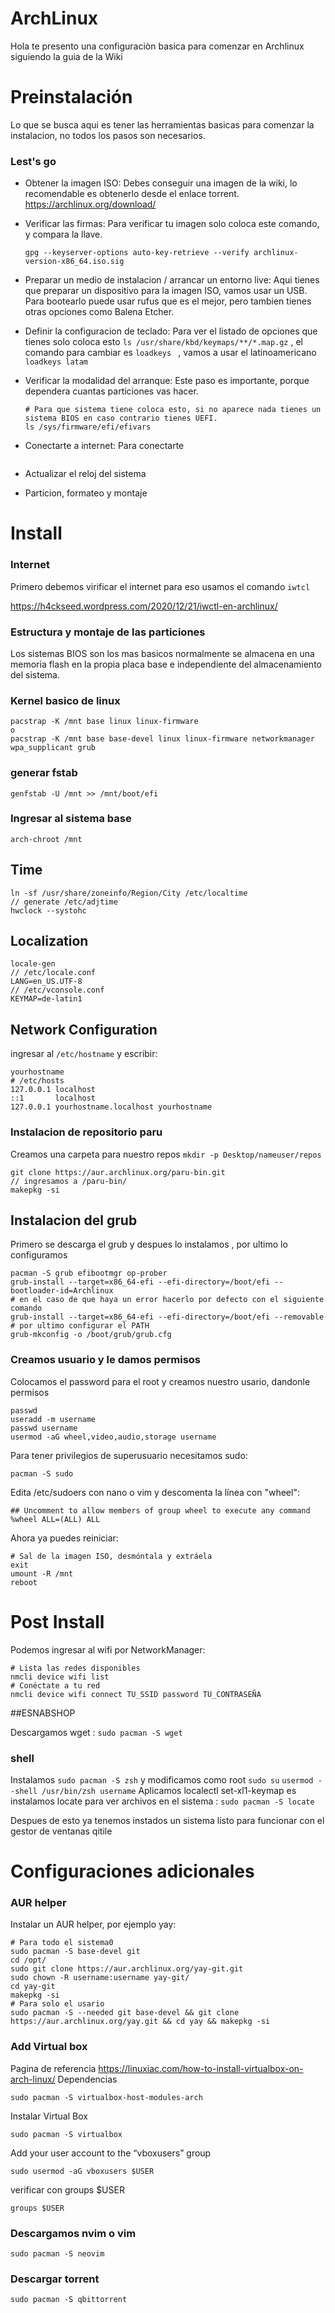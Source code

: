 # ArchLinux

Hola te presento una configuraciòn basica para comenzar en Archlinux siguiendo la guia de la Wiki 

# Preinstalación

Lo que se busca aqui es tener las herramientas basicas para comenzar la instalacion, no todos los pasos son necesarios.

### Lest's go

- Obtener la imagen ISO: Debes conseguir una imagen de la wiki, lo recomendable es obtenerlo desde el enlace torrent.
  https://archlinux.org/download/
  
- Verificar las firmas: Para verificar tu imagen solo coloca este comando, y compara la llave. 
  ```
  gpg --keyserver-options auto-key-retrieve --verify archlinux-version-x86_64.iso.sig
  ```

- Preparar un medio de instalacion / arrancar un entorno live: Aqui tienes que preparar un dispositivo para la imagen ISO, vamos usar un USB. Para bootearlo puede usar rufus que es el mejor, pero tambien tienes otras opciones como Balena Etcher.
  
- Definir la configuracion de teclado: Para ver el listado de opciones que tienes solo coloca esto ```ls /usr/share/kbd/keymaps/**/*.map.gz``` , el comando para cambiar es ```loadkeys ``` , vamos a usar el latinoamericano ```loadkeys latam```

- Verificar la modalidad del arranque: Este paso es importante, porque dependera cuantas particiones vas hacer.
  ```
  # Para que sistema tiene coloca esto, si no aparece nada tienes un sistema BIOS en caso contrario tienes UEFI. 
  ls /sys/firmware/efi/efivars
  ```

- Conectarte a internet: Para conectarte 
  ```
  ```
    
- Actualizar el reloj del sistema

- Particion, formateo y montaje

# Install

### Internet   

Primero debemos virificar el internet para eso usamos el comando ```iwtcl```  

https://h4ckseed.wordpress.com/2020/12/21/iwctl-en-archlinux/

### Estructura y montaje de las particiones 

Los sistemas BIOS son los mas basicos normalmente se almacena en una memoria flash en la propia placa base e independiente del almacenamiento del sistema.

### Kernel basico de linux

```
pacstrap -K /mnt base linux linux-firmware
o
pacstrap -K /mnt base base-devel linux linux-firmware networkmanager wpa_supplicant grub 
```

### generar fstab 
```
genfstab -U /mnt >> /mnt/boot/efi
```

### Ingresar al sistema base 
```
arch-chroot /mnt
```

## Time 
```
ln -sf /usr/share/zoneinfo/Region/City /etc/localtime
// generate /etc/adjtime
hwclock --systohc
```

## Localization 
```
locale-gen
// /etc/locale.conf
LANG=en_US.UTF-8
// /etc/vconsole.conf
KEYMAP=de-latin1
```

## Network Configuration 
ingresar al ```/etc/hostname``` y escribir: 
```
yourhostname 
# /etc/hosts
127.0.0.1 localhost
::1       localhost
127.0.0.1 yourhostname.localhost yourhostname
```

### Instalacion de repositorio paru 
Creamos una carpeta para nuestro repos ```mkdir -p Desktop/nameuser/repos```
```
git clone https://aur.archlinux.org/paru-bin.git
// ingresamos a /paru-bin/
makepkg -si
```

## Instalacion del grub
Primero se descarga el grub y despues lo instalamos , por ultimo lo configuramos 
```
pacman -S grub efibootmgr op-prober
grub-install --target=x86_64-efi --efi-directory=/boot/efi --bootloader-id=Archlinux
# en el caso de que haya un error hacerlo por defecto con el siguiente comando
grub-install --target=x86_64-efi --efi-directory=/boot/efi --removable
# por ultimo configurar el PATH
grub-mkconfig -o /boot/grub/grub.cfg 
```

### Creamos usuario y le damos permisos
Colocamos el password para el root y creamos nuestro usario, dandonle permisos 
```
passwd
useradd -m username
passwd username
usermod -aG wheel,video,audio,storage username
```

Para tener privilegios de superusuario necesitamos sudo:
```
pacman -S sudo
```

Edita /etc/sudoers con nano o vim y descomenta la línea con "wheel":
```
## Uncomment to allow members of group wheel to execute any command
%wheel ALL=(ALL) ALL
```

Ahora ya puedes reiniciar:
```
# Sal de la imagen ISO, desmóntala y extráela
exit
umount -R /mnt
reboot
```

# Post Install
Podemos ingresar al wifi por NetworkManager:
```
# Lista las redes disponibles
nmcli device wifi list
# Conéctate a tu red
nmcli device wifi connect TU_SSID password TU_CONTRASEÑA
```


##ESNABSHOP

Descargamos wget : ```sudo pacman -S wget```
### shell 
Instalamos ```sudo pacman -S zsh``` y modificamos como root ```sudo su``` ```usermod --shell /usr/bin/zsh username```
Aplicamos localectl set-xl1-keymap es
instalamos locate para ver archivos en el sistema : ```sudo pacman -S locate```



Despues de esto ya tenemos instados un sistema listo para funcionar con el gestor de ventanas qitile 

# Configuraciones adicionales 
### AUR helper
Instalar un AUR helper, por ejemplo yay:
```
# Para todo el sistema0
sudo pacman -S base-devel git
cd /opt/
sudo git clone https://aur.archlinux.org/yay-git.git
sudo chown -R username:username yay-git/
cd yay-git
makepkg -si
# Para solo el usario 
sudo pacman -S --needed git base-devel && git clone https://aur.archlinux.org/yay.git && cd yay && makepkg -si
```

### Add Virtual box 
Pagina de referencia https://linuxiac.com/how-to-install-virtualbox-on-arch-linux/
Dependencias 
```
sudo pacman -S virtualbox-host-modules-arch
```
Instalar Virtual Box 
```
sudo pacman -S virtualbox
```
Add your user account to the “vboxusers” group
```
sudo usermod -aG vboxusers $USER
```
verificar con groups $USER
```
groups $USER
```

### Descargamos nvim o vim
```
sudo pacman -S neovim
```
### Descargar torrent 
```
sudo pacman -S qbittorrent
```

